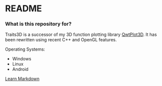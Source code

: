 # README #

### What is this repository for? ###

Traits3D is a successor of my 3D function plotting library [QwtPlot3D](http://qwtplot3d.sourceforge.net).
It has been rewritten using recent C++ and OpenGL features.

Operating Systems:

* Windows
* Linux
* Android
    
[Learn Markdown](https://bitbucket.org/tutorials/markdowndemo)

